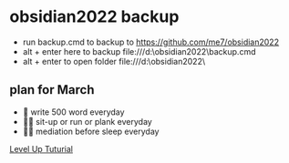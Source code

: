 # obsidian2022 backup
- run backup.cmd to backup to https://github.com/me7/obsidian2022
- alt + enter here to backup  file:///d:\obsidian2022\backup.cmd
- alt + enter to open folder  file:///d:\obsidian2022\

## plan for March
- 📝 write 500 word everyday
- 🏃‍♂️ sit-up or run or plank everyday
- 🧘‍♂️ mediation before sleep everyday

[Level Up Tuturial](levelUpTut.md)
